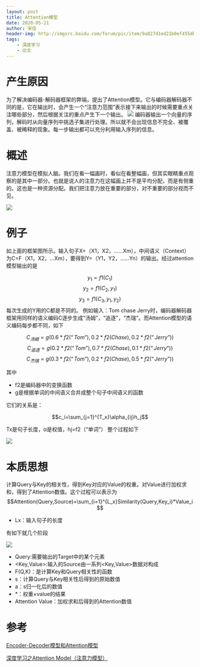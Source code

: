 ```yaml
---
layout: post
title: Attention模型
date: 2020-05-21
author: 宋佳
header-img: http://imgsrc.baidu.com/forum/pic/item/9a827d1ed21b0ef455db90dbd1c451da80cb3ec7.jpg
tags: 
    - 深度学习
    - 论文
---
```

# 产生原因
为了解决编码器-解码器框架的弊端，提出了Attention模型。它与编码器解码器不同的是，它在输出时，会产生一个“注意力范围”表示接下来输出的时候需要重点关注哪些部分，然后根据关注的重点产生下一个输出。
![](https://img-blog.csdn.net/20160120181841922)
编码器输出一个向量的序列，解码时从向量序列中挑选子集进行处理。所以就不会出现信息不完全、被覆盖、被稀释的现象。每一步输出都可以充分利用输入序列的信息。

# 概述
注意力模型在模拟人脑。我们在看一幅画时，看似在看整幅画，但其实眼睛重点观察的是其中一部分。也就是说人的注意力在这幅画上并不是平均分配，而是有侧重的。这也是一种资源分配。我们把注意力放在重要的部分，对不重要的部分视而不见。

![](https://img-blog.csdn.net/20171210213743273)

# 例子
如上面的框架图所示。输入句子X=（X1，X2，......Xm），中间语义（Context）为C=F（X1，X2，...Xm），要得到Y=（Y1，Y2，......Yn）的输出。经过attention模型输出的是

$$y_1=f1(C_1)$$
$$y_2=f1(C_2,y_1)$$
$$y_3=f1(C_3,y_1,y_2)$$
每次生成的Y用的C都是不同的。
例如输入：Tom chase Jerry时，编码器解码器框架用同样的语义编码C逐步生成“汤姆”，“追逐”，“杰瑞”。而Attention模型的语义编码每步都不同，如下

$$C_{汤姆}=g(0.6*f2(“Tom”),0.2*f2(Chase),0.2*f2(“Jerry”))$$
$$C_{追逐}=g(0.2*f2(“Tom”),0.7*f2(Chase),0.1*f2(“Jerry”))$$
$$C_{杰瑞}=g(0.3*f2(“Tom”),0.2*f2(Chase),0.5*f2(“Jerry”))$$

其中
+ f2是编码器中的变换函数
+ g是根据单词的中间语义合并成整个句子中间语义的函数

它们的关系是：

$$c_i=\sum_{j=1}^{T_x}\alpha_{ij}h_j$$


Tx是句子长度，α是权值，hj=f2（“单词”）
整个过程如下

![](https://images2018.cnblogs.com/blog/1335117/201807/1335117-20180725173159867-1650626703.png)

# 本质思想

计算Query与Key的相关性，得到Key对应的Value的权重。对Value进行加权求和，得到了Attention数值。这个过程可以表示为
$$Attention(Query,Source)=\sum_{i=1}^{L_x}Similarity(Query,Key_i)*Value_i$$

+ Lx：输入句子的长度

有如下就几个阶段

![](https://img-blog.csdn.net/20171210214910845)

+ Query:需要输出的Target中的某个元素
+ <Key,Value>:输入的Source由一系列<Key,Value>数据对构成
+ F(Q,K)：是计算Key和Query相关性的函数
+ s：计算Query与Key相关性后得到的原始数值
+ a：s归一化后的数值
+ *：权重×value的结果
+ Attention Value：加权求和后得到的Attention数值



# 参考
[Encoder-Decoder模型和Attention模型](https://blog.csdn.net/u011734144/article/details/80230633)

[深度学习之Attention Model（注意力模型）](https://www.cnblogs.com/jiangxinyang/p/9367497.html)